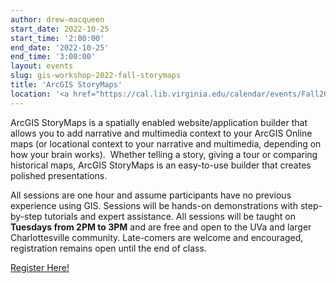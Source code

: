 ```yaml
---
author: drew-macqueen
start_date: 2022-10-25
start_time: '2:00:00'
end_date: '2022-10-25'
end_time: '3:00:00'
layout: events
slug: gis-workshop-2022-fall-storymaps
title: 'ArcGIS StoryMaps'
location: '<a href="https://cal.lib.virginia.edu/calendar/events/Fall2022GISWorkshop8">Register for Zoom Link</a>'
---
```


ArcGIS StoryMaps is a spatially enabled website/application builder that allows you to add narrative and multimedia context to your ArcGIS Online maps (or locational context to your narrative and multimedia, depending on how your brain works).  Whether telling a story, giving a tour or comparing historical maps, ArcGIS StoryMaps is an easy-to-use builder that creates polished presentations.

All sessions are one hour and assume participants have no previous experience using GIS.  Sessions will be hands-on demonstrations with step-by-step tutorials and expert assistance.  All sessions will be taught on **Tuesdays from 2PM to 3PM** and are free and open to the UVa and larger Charlottesville community. Late-comers are welcome and encouraged, registration remains open until the end of class.

[Register Here!](https://cal.lib.virginia.edu/calendar/events/Fall2022GISWorkshop8)
